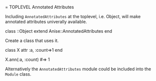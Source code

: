 = TOPLEVEL Annotated Attributes

Including `AnnotatedAttributes` at the toplevel, i.e. Object, will make
annotated attributes univerally available.

  class ::Object
    extend Anise::AnnotatedAttributes
  end

Create a class that uses it.

  class X
    attr :a, :count=>1
  end

  X.ann(:a, :count) #=> 1

Alternatively the `AnnotatedAttributes` module could be included into
the `Module` class.

